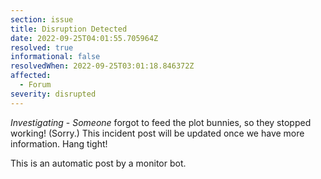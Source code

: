 ```yaml
---
section: issue
title: Disruption Detected
date: 2022-09-25T04:01:55.705964Z
resolved: true
informational: false
resolvedWhen: 2022-09-25T03:01:18.846372Z
affected:
  - Forum
severity: disrupted
---
```

*Investigating* - _Someone_ forgot to feed the plot bunnies, so they stopped working! (Sorry.) This incident post will be updated once we have more information. Hang tight!

This is an automatic post by a monitor bot.
        
